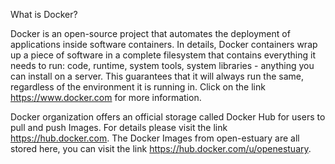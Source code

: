 What is Docker?

Docker is an open-source project that automates the deployment of applications inside software containers. In details, Docker containers wrap up a piece of software in a complete
filesystem that contains everything it needs to run: code, runtime, system tools, system libraries - anything you can install on a server. This guarantees that it will always
run the same, regardless of the environment it is running in. Click on the link https://www.docker.com for more information.

Docker organization offers an official storage called Docker Hub for users to pull and push Images. For details please visit the link https://hub.docker.com. The Docker Images
from open-estuary are all stored here, you can visit the link https://hub.docker.com/u/openestuary. 

